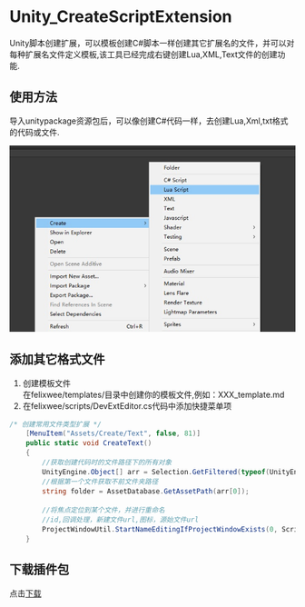# Unity_CreateScriptExtension
Unity脚本创建扩展，可以模板创建C#脚本一样创建其它扩展名的文件，并可以对每种扩展名文件定义模板,该工具已经完成右键创建Lua,XML,Text文件的创建功能.


## 使用方法
导入unitypackage资源包后，可以像创建C#代码一样，去创建Lua,Xml,txt格式的代码或文件.

![](readme_1.jpg)


## 添加其它格式文件
1. 创建模板文件   
  在felixwee/templates/目录中创建你的模板文件,例如：XXX_template.md
2. 在felixwee/scripts/DevExtEditor.cs代码中添加快捷菜单项

```cs
/* 创建常用文件类型扩展 */
    [MenuItem("Assets/Create/Text", false, 81)]
    public static void CreateText()
    {
        //获取创建代码时的文件路径下的所有对象
        UnityEngine.Object[] arr = Selection.GetFiltered(typeof(UnityEngine.Object), SelectionMode.TopLevel);
        //根据第一个文件获取不前文件夹路径
        string folder = AssetDatabase.GetAssetPath(arr[0]);

        //将焦点定位到某个文件，并进行重命名       
        //id,回调处理，新建文件url,图标，源始文件url   
        ProjectWindowUtil.StartNameEditingIfProjectWindowExists(0, ScriptableObject.CreateInstance<CreateFileAction>(), folder + "/XXX.md", null, "Assets/Editor/felixwee/templates/XXX_template.md");
    }
```

## 下载插件包

点击[下载](https://github.com/felixweecn/Unity_CreateScriptExtension/releases)
